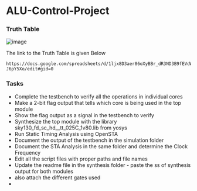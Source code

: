 # ALU-Control-Project

### Truth Table
![image](https://github.com/Knightmare-0/ALU-Control-Project/assets/112769624/529cfb6a-ea51-4518-af8c-ace603863669)

The link to the Truth Table is given Below
```
https://docs.google.com/spreadsheets/d/1ljx8D3aer86oXyBBr_dR3ND3B9fEVdWhKcU-J6pY5Xo/edit#gid=0
```

### Tasks
+ Complete the testbench to verify all the operations in individual cores
+ Make a 2-bit flag output that tells which core is being used in the top module
+ Show the flag output as a signal in the testbench to verify
+ Synthesize the top module with the library sky130_fd_sc_hd__tt_025C_1v80.lib from yosys
+ Run Static Timing Analysis using OpenSTA
+ Document the output of the testbench in the simulation folder
+ Document the STA Analysis in the same folder and determine the Clock Frequency
+ Edit all the script files with proper paths and file names
+ Update the readme file in the synthesis folder - paste the ss of synthesis output for both modules
+ also attach the different gates used
+ 

